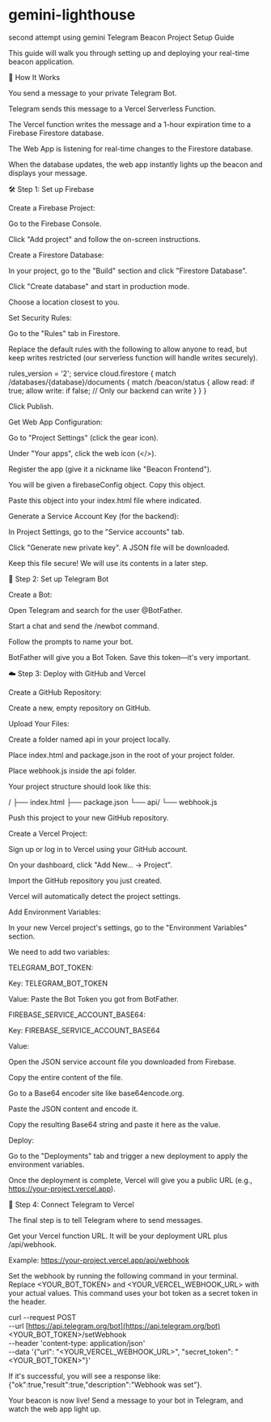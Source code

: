 # gemini-lighthouse
second attempt using gemini
Telegram Beacon Project Setup Guide

This guide will walk you through setting up and deploying your real-time beacon application.

🚀 How It Works

You send a message to your private Telegram Bot.

Telegram sends this message to a Vercel Serverless Function.

The Vercel function writes the message and a 1-hour expiration time to a Firebase Firestore database.

The Web App is listening for real-time changes to the Firestore database.

When the database updates, the web app instantly lights up the beacon and displays your message.

🛠️ Step 1: Set up Firebase

Create a Firebase Project:

Go to the Firebase Console.

Click "Add project" and follow the on-screen instructions.

Create a Firestore Database:

In your project, go to the "Build" section and click "Firestore Database".

Click "Create database" and start in production mode.

Choose a location closest to you.

Set Security Rules:

Go to the "Rules" tab in Firestore.

Replace the default rules with the following to allow anyone to read, but keep writes restricted (our serverless function will handle writes securely).

rules_version = '2';
service cloud.firestore {
  match /databases/{database}/documents {
    match /beacon/status {
      allow read: if true;
      allow write: if false; // Only our backend can write
    }
  }
}


Click Publish.

Get Web App Configuration:

Go to "Project Settings" (click the gear icon).

Under "Your apps", click the web icon (</>).

Register the app (give it a nickname like "Beacon Frontend").

You will be given a firebaseConfig object. Copy this object.

Paste this object into your index.html file where indicated.

Generate a Service Account Key (for the backend):

In Project Settings, go to the "Service accounts" tab.

Click "Generate new private key". A JSON file will be downloaded.

Keep this file secure! We will use its contents in a later step.

🤖 Step 2: Set up Telegram Bot

Create a Bot:

Open Telegram and search for the user @BotFather.

Start a chat and send the /newbot command.

Follow the prompts to name your bot.

BotFather will give you a Bot Token. Save this token—it's very important.

☁️ Step 3: Deploy with GitHub and Vercel

Create a GitHub Repository:

Create a new, empty repository on GitHub.

Upload Your Files:

Create a folder named api in your project locally.

Place index.html and package.json in the root of your project folder.

Place webhook.js inside the api folder.

Your project structure should look like this:

/
├── index.html
├── package.json
└── api/
    └── webhook.js


Push this project to your new GitHub repository.

Create a Vercel Project:

Sign up or log in to Vercel using your GitHub account.

On your dashboard, click "Add New... -> Project".

Import the GitHub repository you just created.

Vercel will automatically detect the project settings.

Add Environment Variables:

In your new Vercel project's settings, go to the "Environment Variables" section.

We need to add two variables:

TELEGRAM_BOT_TOKEN:

Key: TELEGRAM_BOT_TOKEN

Value: Paste the Bot Token you got from BotFather.

FIREBASE_SERVICE_ACCOUNT_BASE64:

Key: FIREBASE_SERVICE_ACCOUNT_BASE64

Value:

Open the JSON service account file you downloaded from Firebase.

Copy the entire content of the file.

Go to a Base64 encoder site like base64encode.org.

Paste the JSON content and encode it.

Copy the resulting Base64 string and paste it here as the value.

Deploy:

Go to the "Deployments" tab and trigger a new deployment to apply the environment variables.

Once the deployment is complete, Vercel will give you a public URL (e.g., https://your-project.vercel.app).

🔗 Step 4: Connect Telegram to Vercel

The final step is to tell Telegram where to send messages.

Get your Vercel function URL. It will be your deployment URL plus /api/webhook.

Example: https://your-project.vercel.app/api/webhook

Set the webhook by running the following command in your terminal. Replace <YOUR_BOT_TOKEN> and <YOUR_VERCEL_WEBHOOK_URL> with your actual values. This command uses your bot token as a secret token in the header.

curl --request POST \
     --url [https://api.telegram.org/bot](https://api.telegram.org/bot)<YOUR_BOT_TOKEN>/setWebhook \
     --header 'content-type: application/json' \
     --data '{"url": "<YOUR_VERCEL_WEBHOOK_URL>", "secret_token": "<YOUR_BOT_TOKEN>"}'


If it's successful, you will see a response like: {"ok":true,"result":true,"description":"Webhook was set"}.

Your beacon is now live! Send a message to your bot in Telegram, and watch the web app light up.
